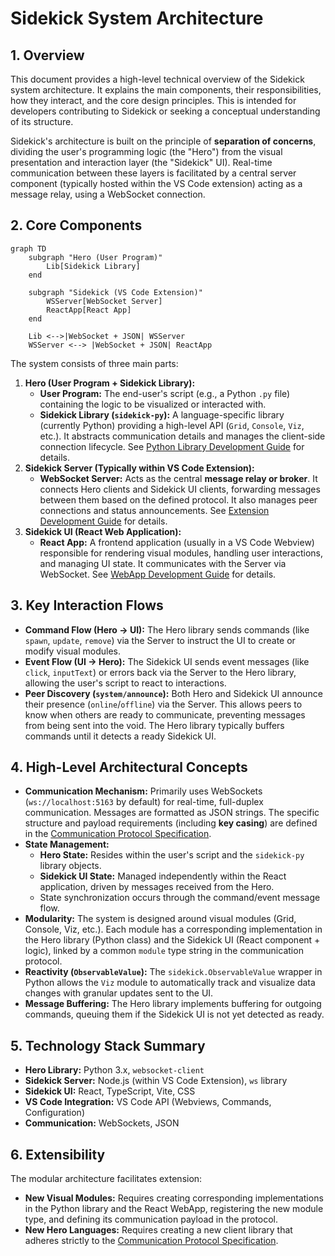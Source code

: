 # Sidekick System Architecture

## 1. Overview

This document provides a high-level technical overview of the Sidekick system architecture. It explains the main components, their responsibilities, how they interact, and the core design principles. This is intended for developers contributing to Sidekick or seeking a conceptual understanding of its structure.

Sidekick's architecture is built on the principle of **separation of concerns**, dividing the user's programming logic (the "Hero") from the visual presentation and interaction layer (the "Sidekick" UI). Real-time communication between these layers is facilitated by a central server component (typically hosted within the VS Code extension) acting as a message relay, using a WebSocket connection.

## 2. Core Components

```mermaid
graph TD
    subgraph "Hero (User Program)"
        Lib[Sidekick Library]
    end

    subgraph "Sidekick (VS Code Extension)"
        WSServer[WebSocket Server]
        ReactApp[React App]
    end

    Lib <-->|WebSocket + JSON| WSServer
    WSServer <--> |WebSocket + JSON| ReactApp
```

The system consists of three main parts:

1.  **Hero (User Program + Sidekick Library):**
    *   **User Program:** The end-user's script (e.g., a Python `.py` file) containing the logic to be visualized or interacted with.
    *   **Sidekick Library (`sidekick-py`):** A language-specific library (currently Python) providing a high-level API (`Grid`, `Console`, `Viz`, etc.). It abstracts communication details and manages the client-side connection lifecycle. See [Python Library Development Guide](./python-development.md) for details.
2.  **Sidekick Server (Typically within VS Code Extension):**
    *   **WebSocket Server:** Acts as the central **message relay or broker**. It connects Hero clients and Sidekick UI clients, forwarding messages between them based on the defined protocol. It also manages peer connections and status announcements. See [Extension Development Guide](./extension-development.md) for details.
3.  **Sidekick UI (React Web Application):**
    *   **React App:** A frontend application (usually in a VS Code Webview) responsible for rendering visual modules, handling user interactions, and managing UI state. It communicates with the Server via WebSocket. See [WebApp Development Guide](./webapp-development.md) for details.

## 3. Key Interaction Flows

*   **Command Flow (Hero -> UI):** The Hero library sends commands (like `spawn`, `update`, `remove`) via the Server to instruct the UI to create or modify visual modules.
*   **Event Flow (UI -> Hero):** The Sidekick UI sends event messages (like `click`, `inputText`) or errors back via the Server to the Hero library, allowing the user's script to react to interactions.
*   **Peer Discovery (`system/announce`):** Both Hero and Sidekick UI announce their presence (`online`/`offline`) via the Server. This allows peers to know when others are ready to communicate, preventing messages from being sent into the void. The Hero library typically buffers commands until it detects a ready Sidekick UI.

## 4. High-Level Architectural Concepts

*   **Communication Mechanism:** Primarily uses WebSockets (`ws://localhost:5163` by default) for real-time, full-duplex communication. Messages are formatted as JSON strings. The specific structure and payload requirements (including **key casing**) are defined in the [Communication Protocol Specification](./protocol.md).
*   **State Management:**
    *   **Hero State:** Resides within the user's script and the `sidekick-py` library objects.
    *   **Sidekick UI State:** Managed independently within the React application, driven by messages received from the Hero.
    *   State synchronization occurs through the command/event message flow.
*   **Modularity:** The system is designed around visual modules (Grid, Console, Viz, etc.). Each module has a corresponding implementation in the Hero library (Python class) and the Sidekick UI (React component + logic), linked by a common `module` type string in the communication protocol.
*   **Reactivity (`ObservableValue`):** The `sidekick.ObservableValue` wrapper in Python allows the `Viz` module to automatically track and visualize data changes with granular updates sent to the UI.
*   **Message Buffering:** The Hero library implements buffering for outgoing commands, queuing them if the Sidekick UI is not yet detected as ready.

## 5. Technology Stack Summary

*   **Hero Library:** Python 3.x, `websocket-client`
*   **Sidekick Server:** Node.js (within VS Code Extension), `ws` library
*   **Sidekick UI:** React, TypeScript, Vite, CSS
*   **VS Code Integration:** VS Code API (Webviews, Commands, Configuration)
*   **Communication:** WebSockets, JSON

## 6. Extensibility

The modular architecture facilitates extension:
*   **New Visual Modules:** Requires creating corresponding implementations in the Python library and the React WebApp, registering the new module type, and defining its communication payload in the protocol.
*   **New Hero Languages:** Requires creating a new client library that adheres strictly to the [Communication Protocol Specification](./protocol.md).